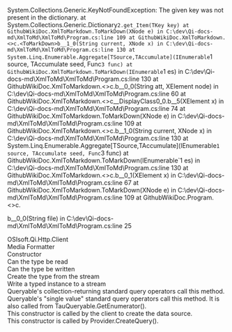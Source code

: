 System.Collections.Generic.KeyNotFoundException: The given key was not present in the dictionary.
   at System.Collections.Generic.Dictionary`2.get_Item(TKey key)
   at GithubWikiDoc.XmlToMarkdown.ToMarkDown(XNode e) in C:\dev\Qi-docs-md\XmlToMd\XmlToMd\Program.cs:line 109
   at GithubWikiDoc.XmlToMarkdown.<>c.<ToMarkDown>b__1_0(String current, XNode x) in C:\dev\Qi-docs-md\XmlToMd\XmlToMd\Program.cs:line 130
   at System.Linq.Enumerable.Aggregate[TSource,TAccumulate](IEnumerable`1 source, TAccumulate seed, Func`3 func)
   at GithubWikiDoc.XmlToMarkdown.ToMarkDown(IEnumerable`1 es) in C:\dev\Qi-docs-md\XmlToMd\XmlToMd\Program.cs:line 130
   at GithubWikiDoc.XmlToMarkdown.<>c.<ToMarkDown>b__0_0(String att, XElement node) in C:\dev\Qi-docs-md\XmlToMd\XmlToMd\Program.cs:line 60
   at GithubWikiDoc.XmlToMarkdown.<>c__DisplayClass0_0.<ToMarkDown>b__5(XElement x) in C:\dev\Qi-docs-md\XmlToMd\XmlToMd\Program.cs:line 74
   at GithubWikiDoc.XmlToMarkdown.ToMarkDown(XNode e) in C:\dev\Qi-docs-md\XmlToMd\XmlToMd\Program.cs:line 109
   at GithubWikiDoc.XmlToMarkdown.<>c.<ToMarkDown>b__1_0(String current, XNode x) in C:\dev\Qi-docs-md\XmlToMd\XmlToMd\Program.cs:line 130
   at System.Linq.Enumerable.Aggregate[TSource,TAccumulate](IEnumerable`1 source, TAccumulate seed, Func`3 func)
   at GithubWikiDoc.XmlToMarkdown.ToMarkDown(IEnumerable`1 es) in C:\dev\Qi-docs-md\XmlToMd\XmlToMd\Program.cs:line 130
   at GithubWikiDoc.XmlToMarkdown.<>c.<ToMarkDown>b__0_1(XElement x) in C:\dev\Qi-docs-md\XmlToMd\XmlToMd\Program.cs:line 67
   at GithubWikiDoc.XmlToMarkdown.ToMarkDown(XNode e) in C:\dev\Qi-docs-md\XmlToMd\XmlToMd\Program.cs:line 109
   at GithubWikiDoc.Program.<>c.<Main>b__0_0(String file) in C:\dev\Qi-docs-md\XmlToMd\XmlToMd\Program.cs:line 25
<?xml version="1.0"?>
<doc>
    <assembly>
        <name>OSIsoft.Qi.Http.Client</name>
    </assembly>
    <members>
        <member name="T:OSIsoft.Qi.Http.QiMediaTypeFormatter">
            <summary>
            Media Formatter
            </summary>
        </member>
        <member name="M:OSIsoft.Qi.Http.QiMediaTypeFormatter.#ctor(OSIsoft.Qi.QiContext)">
            <summary>
            Constructor
            </summary>
        </member>
        <member name="M:OSIsoft.Qi.Http.QiMediaTypeFormatter.CanReadType(System.Type)">
            <summary>
            Can the type be read
            </summary>
            <param name="type"></param>
            <returns></returns>
        </member>
        <member name="M:OSIsoft.Qi.Http.QiMediaTypeFormatter.CanWriteType(System.Type)">
            <summary>
             Can the type be written
            </summary>
            <param name="type"></param>
            <returns></returns>
        </member>
        <member name="M:OSIsoft.Qi.Http.QiMediaTypeFormatter.ReadFromStreamAsync(System.Type,System.IO.Stream,System.Net.Http.HttpContent,System.Net.Http.Formatting.IFormatterLogger)">
            <summary>
            Create the type from the stream
            </summary>
            <param name="type"></param>
            <param name="readStream"></param>
            <param name="content"></param>
            <param name="formatterLogger"></param>
            <returns></returns>
        </member>
        <member name="M:OSIsoft.Qi.Http.QiMediaTypeFormatter.WriteToStreamAsync(System.Type,System.Object,System.IO.Stream,System.Net.Http.HttpContent,System.Net.TransportContext)">
            <summary>
            Write a typed instance to a stream
            </summary>
            <param name="type"></param>
            <param name="value"></param>
            <param name="writeStream"></param>
            <param name="content"></param>
            <param name="transportContext"></param>
            <returns></returns>
        </member>
        <member name="M:OSIsoft.Qi.Http.Client.QiEnumerableProviderBase.CreateQuery``1(System.Linq.Expressions.Expression)">
            <summary>
            Queryable's collection-returning standard query operators call this method.
            </summary>
            <typeparam name="TResult"></typeparam>
            <param name="expression"></param>
            <returns></returns>
        </member>
        <member name="M:OSIsoft.Qi.Http.Client.QiEnumerableProviderBase.Execute``1(System.Linq.Expressions.Expression)">
            <summary>
            Queryable's "single value" standard query operators call this method.
            It is also called from TauQueryable.GetEnumerator().
            </summary>
            <typeparam name="TResult"></typeparam>
            <param name="expression"></param>
            <returns></returns>
        </member>
        <member name="M:OSIsoft.Qi.Http.Client.QiEnumerable`1.#ctor(OSIsoft.Qi.Http.Client.QiEnumerableProviderBase)">
            <summary>
            This constructor is called by the client to create the data source.
            </summary>
        </member>
        <member name="M:OSIsoft.Qi.Http.Client.QiEnumerable`1.#ctor(OSIsoft.Qi.Http.Client.QiEnumerableProviderBase,System.Linq.Expressions.Expression)">
            <summary>
            This constructor is called by Provider.CreateQuery().
            </summary>
            <param name="expression"></param>
        </member>
    </members>
</doc>
